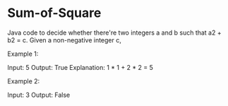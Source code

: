 # Sum-of-Square

Java code to decide whether there're two integers a and b such that a2 + b2 = c.
Given a non-negative integer c, 

Example 1:

Input: 5
Output: True
Explanation: 1 * 1 + 2 * 2 = 5
 

Example 2:

Input: 3
Output: False
